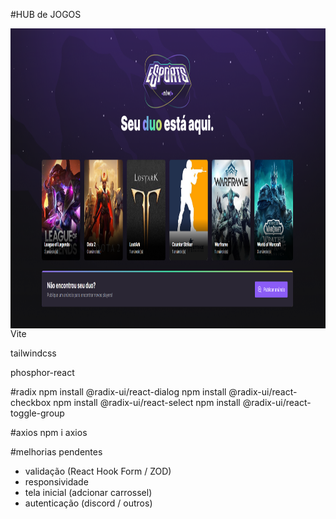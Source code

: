 #HUB de JOGOS


<img align="center" title="Printscreen" height="480" width="720" src="https://github.com/ur4sh1/HUB-de-JOGOS---NLW-Rocketseat/blob/main/public/printscreen.png" />
Vite

tailwindcss

phosphor-react

#radix
npm install @radix-ui/react-dialog
npm install @radix-ui/react-checkbox
npm install @radix-ui/react-select
npm install @radix-ui/react-toggle-group

#axios
npm i axios

#melhorias pendentes
- validação (React Hook Form / ZOD)
- responsividade
- tela inicial (adcionar carrossel)
- autenticação (discord / outros)
